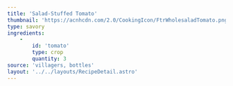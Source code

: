 ```yaml
---
title: 'Salad-Stuffed Tomato'
thumbnail: 'https://acnhcdn.com/2.0/CookingIcon/FtrWholesaladTomato.png'
type: savory
ingredients:
	-
		id: 'tomato'
		type: crop
		quantity: 3
source: 'villagers, bottles'
layout: '../../layouts/RecipeDetail.astro'
---
```

